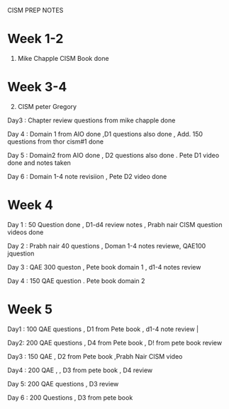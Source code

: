 CISM PREP NOTES 


# Week 1-2 
 1. Mike Chapple CISM Book done

# Week 3-4 
 2. CISM peter Gregory





 Day3 : Chapter review questions from mike chapple done 






 
 Day 4 : Domain 1 from AIO done ,D1 questions also done , Add. 150 questions from thor cism#1 done 




























 Day 5 : Domain2 from AIO done , D2 questions also done . 
         Pete D1 video done and notes taken 



Day 6 : Domain 1-4 note revisiion , Pete D2 video done          





# Week 4 


Day 1 : 50 Question done , D1-d4 review notes , Prabh nair CISM question videos done 












Day 2 : Prabh nair 40 questions , Doman 1-4 notes reviewe, QAE100 jquestion




Day 3 : QAE 300 queston , Pete book domain 1 , d1-4 notes review 










Day 4 : 150 QAE question . Pete book domain 2






# Week 5



Day1 : 100 QAE questions , D1 from Pete book , d1-4 note review |








Day2: 200 QAE questions , D4 from Pete book , D! from pete book review 





Day3 : 150 QAE , D2 from Pete book ,Prabh Nair CISM video 







Day4 : 200 QAE , , D3 from pete book , D4 review 






Day 5: 200 QAE questions , D3 review 










Day 6 : 200 Questions , D3 from pete book
